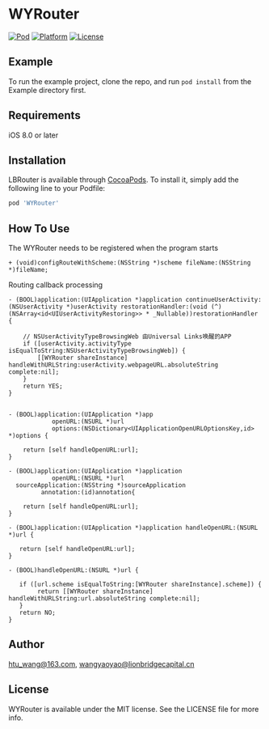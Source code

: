 # WYRouter
[![Pod](https://img.shields.io/badge/Pod-V1.0.0-blue)](https://github.com/D-Monarch/WYRouter)
[![Platform](https://img.shields.io/github/license/D-Monarch/WYRouter?color=lightGray&label=Platform&message=iOS)](https://github.com/D-Monarch/WYRouter)
[![License](https://img.shields.io/github/license/D-Monarch/WYRouter)](https://github.com/D-Monarch/WYRouter/blob/master/LICENSE)

## Example

To run the example project, clone the repo, and run `pod install` from the Example directory first.

## Requirements
iOS 8.0 or later


## Installation

LBRouter is available through [CocoaPods](https://cocoapods.org). To install
it, simply add the following line to your Podfile:

```ruby
pod 'WYRouter'
```

## How To Use 

The WYRouter needs to be registered when the program starts

```Object-C
+ (void)configRouteWithScheme:(NSString *)scheme fileName:(NSString *)fileName;
```


Routing callback processing

```Object-C
- (BOOL)application:(UIApplication *)application continueUserActivity:(NSUserActivity *)userActivity restorationHandler:(void (^)(NSArray<id<UIUserActivityRestoring>> * _Nullable))restorationHandler {
    
    // NSUserActivityTypeBrowsingWeb 由Universal Links唤醒的APP
    if ([userActivity.activityType isEqualToString:NSUserActivityTypeBrowsingWeb]) {
        [[WYRouter shareInstance] handleWithURLString:userActivity.webpageURL.absoluteString complete:nil];
    }
    return YES;
}


- (BOOL)application:(UIApplication *)app
            openURL:(NSURL *)url
            options:(NSDictionary<UIApplicationOpenURLOptionsKey,id> *)options {
    
    return [self handleOpenURL:url];
}

- (BOOL)application:(UIApplication *)application
            openURL:(NSURL *)url
  sourceApplication:(NSString *)sourceApplication
         annotation:(id)annotation{
    
    return [self handleOpenURL:url];
}

- (BOOL)application:(UIApplication *)application handleOpenURL:(NSURL *)url {
    
   return [self handleOpenURL:url];
}

- (BOOL)handleOpenURL:(NSURL *)url {
    
   if ([url.scheme isEqualToString:[WYRouter shareInstance].scheme]) {
        return [[WYRouter shareInstance] handleWithURLString:url.absoluteString complete:nil];
   }
   return NO;
}

```


## Author

htu_wang@163.com, wangyaoyao@lionbridgecapital.cn

## License

WYRouter is available under the MIT license. See the LICENSE file for more info.
